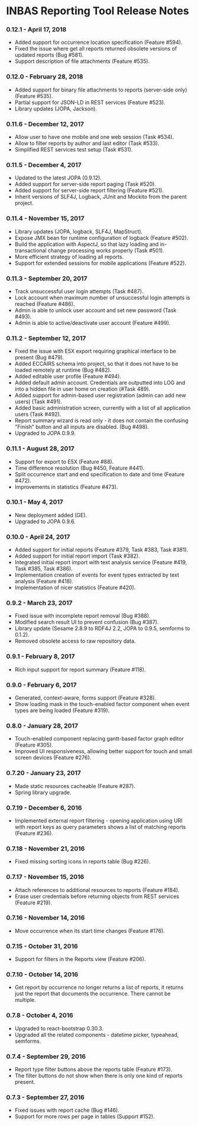 # INBAS Reporting Tool Release Notes

### 0.12.1 - April 17, 2018
- Added support for occurrence location specification (Feature #594).
- Fixed the issue where get all reports returned obsolete versions of updated reports (Bug #581).
- Support description of file attachments (Feature #535).

### 0.12.0 - February 28, 2018
- Added support for binary file attachments to reports (server-side only) (Feature #535).
- Partial support for JSON-LD in REST services (Feature #523).
- Library updates (JOPA, Jackson).

### 0.11.6 - December 12, 2017
- Allow user to have one mobile and one web session (Task #534).
- Allow to filter reports by author and last editor (Task #533).
- Simplified REST services test setup (Task #531).

### 0.11.5 - December 4, 2017
- Updated to the latest JOPA (0.9.12).
- Added support for server-side report paging (Task #520).
- Added support for server-side report filtering (Feature #521).
- Inherit versions of SLF4J, Logback, JUnit and Mockito from the parent project.

### 0.11.4 - November 15, 2017
- Library updates (JOPA, logback, SLF4J, MapStruct).
- Expose JMX bean for runtime configuration of logback (Feature #502).
- Build the application with AspectJ, so that lazy loading and in-transactional change processing works properly (Task #501).
- More efficient strategy of loading all reports.
- Support for extended sessions for mobile applications (Feature #522).

### 0.11.3 - September 20, 2017
- Track unsuccessful user login attempts (Task #487).
- Lock account when maximum number of unsuccessful login attempts is reached (Feature #486).
- Admin is able to unlock user account and set new password (Task #493).
- Admin is able to active/deactivate user account (Feature #499).

### 0.11.2 - September 12, 2017
- Fixed the issue with E5X export requiring graphical interface to be present (Bug #479).
- Added ECCAIRS schema into project, so that it does not have to be loaded remotely at runtime (Bug #482).
- Added editable user profile (Feature #494).
- Added default admin account. Credentials are outputted into LOG and into a hidden file in user home on creation (#Task 489).
- Added support for admin-based user registration (admin can add new users) (Task #491).
- Added basic administration screen, currently with a list of all application users (Task #492).
- Report summary wizard is read only - it does not contain the confusing "Finish" button and all inputs are disabled. (Bug #498).
- Upgraded to JOPA 0.9.9.

### 0.11.1 - August 28, 2017
- Support for export to E5X (Feature #88).
- Time difference resolution (Bug #450, Feature #441). 
- Split occurrence start and end specification to date and time (Feature #472).
- Improvements in statistics (Feature #473).

### 0.10.1 - May 4, 2017
- New deployment added (GE).
- Upgraded to JOPA 0.9.6.

### 0.10.0 - April 24, 2017
- Added support for initial reports (Feature #379, Task #383, Task #381).
- Added support for initial report import (Task #382).
- Integrated initial report import with text analysis service (Feature #419, Task #385, Task #386).
- Implementation creation of events for event types extracted by text analysis (Feature #418).
- Implementation of nicer statistics (Feature #420).

### 0.9.2 - March 23, 2017
- Fixed issue with incomplete report removal (Bug #388).
- Modified search result UI to prevent confusion (Bug #387).
- Library update (Sesame 2.8.9 to RDF4J 2.2, JOPA to 0.9.5, semforms to 0.1.2).
- Removed obsolete access to raw repository data.

### 0.9.1 - February 8, 2017
- Rich input support for report summary (Feature #118).

### 0.9.0 - February 6, 2017
- Generated, context-aware, forms support (Feature #328).
- Show loading mask in the touch-enabled factor component when event types are being loaded (Feature #319).

### 0.8.0 - January 28, 2017
- Touch-enabled component replacing gantt-based factor graph editor (Feature #305).
- Improved UI responsiveness, allowing better support for touch and small screen devices (Feature #276).

### 0.7.20 - January 23, 2017
- Made static resources cacheable (Feature #287).
- Spring library upgrade.

### 0.7.19 - December 6, 2016
- Implemented external report filtering - opening application using
URI with report keys as query parameters shows a list of matching reports (Feature #236).

### 0.7.18 - November 21, 2016
- Fixed missing sorting icons in reports table (Bug #226).

### 0.7.17 - November 15, 2016
- Attach references to additional resources to reports (Feature #184).
- Erase user credentials before returning objects from REST services (Feature #219).

### 0.7.16 - November 14, 2016
- Move occurrence when its start time changes (Feature #176).

### 0.7.15 - October 31, 2016
- Support for filters in the Reports view (Feature #206).

### 0.7.10 - October 14, 2016
- Get report by occurrence no longer returns a list of reports, it returns just the report that
documents the occurrence. There cannot be multiple.

### 0.7.8 - October 4, 2016
- Upgraded to react-bootstrap 0.30.3.
- Upgraded all the related components - datetime picker, typeahead, semforms.

### 0.7.4 - September 29, 2016
- Report type filter buttons above the reports table (Feature #173).
- The filter buttons do not show when there is only one kind of reports present.

### 0.7.3 - September 27, 2016
- Fixed issues with report cache (Bug #146).
- Support for more rows per page in tables (Support #152).
